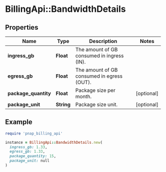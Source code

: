 # BillingApi::BandwidthDetails

## Properties

| Name | Type | Description | Notes |
| ---- | ---- | ----------- | ----- |
| **ingress_gb** | **Float** | The amount of GB consumed in ingress (IN). |  |
| **egress_gb** | **Float** | The amount of GB consumed in egress (OUT). |  |
| **package_quantity** | **Float** | Package size per month. | [optional] |
| **package_unit** | **String** | Package size unit. | [optional] |

## Example

```ruby
require 'pnap_billing_api'

instance = BillingApi::BandwidthDetails.new(
  ingress_gb: 1.33,
  egress_gb: 1.33,
  package_quantity: 15,
  package_unit: null
)
```


